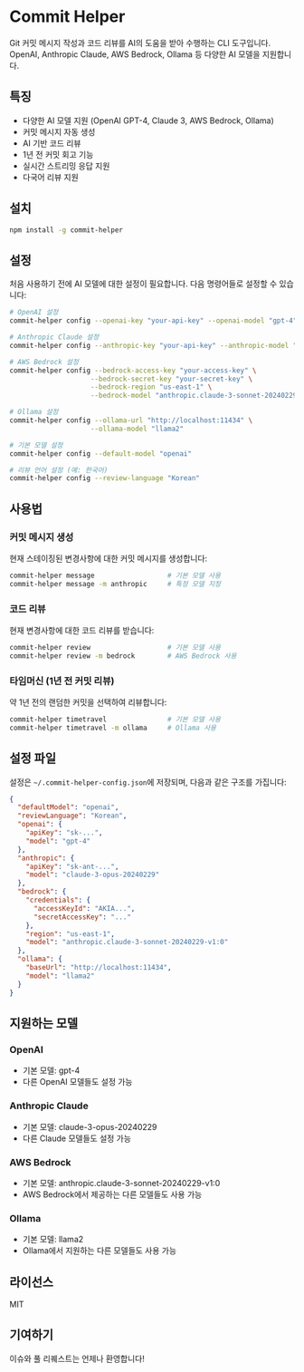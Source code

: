 # Commit Helper

Git 커밋 메시지 작성과 코드 리뷰를 AI의 도움을 받아 수행하는 CLI 도구입니다. OpenAI, Anthropic Claude, AWS Bedrock, Ollama 등 다양한 AI 모델을 지원합니다.

## 특징

- 다양한 AI 모델 지원 (OpenAI GPT-4, Claude 3, AWS Bedrock, Ollama)
- 커밋 메시지 자동 생성
- AI 기반 코드 리뷰
- 1년 전 커밋 회고 기능
- 실시간 스트리밍 응답 지원
- 다국어 리뷰 지원

## 설치

```bash
npm install -g commit-helper
```

## 설정

처음 사용하기 전에 AI 모델에 대한 설정이 필요합니다. 다음 명령어들로 설정할 수 있습니다:

```bash
# OpenAI 설정
commit-helper config --openai-key "your-api-key" --openai-model "gpt-4"

# Anthropic Claude 설정
commit-helper config --anthropic-key "your-api-key" --anthropic-model "claude-3-opus-20240229"

# AWS Bedrock 설정
commit-helper config --bedrock-access-key "your-access-key" \
                    --bedrock-secret-key "your-secret-key" \
                    --bedrock-region "us-east-1" \
                    --bedrock-model "anthropic.claude-3-sonnet-20240229-v1:0"

# Ollama 설정
commit-helper config --ollama-url "http://localhost:11434" \
                    --ollama-model "llama2"

# 기본 모델 설정
commit-helper config --default-model "openai"

# 리뷰 언어 설정 (예: 한국어)
commit-helper config --review-language "Korean"
```

## 사용법

### 커밋 메시지 생성

현재 스테이징된 변경사항에 대한 커밋 메시지를 생성합니다:

```bash
commit-helper message                  # 기본 모델 사용
commit-helper message -m anthropic     # 특정 모델 지정
```

### 코드 리뷰

현재 변경사항에 대한 코드 리뷰를 받습니다:

```bash
commit-helper review                   # 기본 모델 사용
commit-helper review -m bedrock        # AWS Bedrock 사용
```

### 타임머신 (1년 전 커밋 리뷰)

약 1년 전의 랜덤한 커밋을 선택하여 리뷰합니다:

```bash
commit-helper timetravel               # 기본 모델 사용
commit-helper timetravel -m ollama     # Ollama 사용
```

## 설정 파일

설정은 `~/.commit-helper-config.json`에 저장되며, 다음과 같은 구조를 가집니다:

```json
{
  "defaultModel": "openai",
  "reviewLanguage": "Korean",
  "openai": {
    "apiKey": "sk-...",
    "model": "gpt-4"
  },
  "anthropic": {
    "apiKey": "sk-ant-...",
    "model": "claude-3-opus-20240229"
  },
  "bedrock": {
    "credentials": {
      "accessKeyId": "AKIA...",
      "secretAccessKey": "..."
    },
    "region": "us-east-1",
    "model": "anthropic.claude-3-sonnet-20240229-v1:0"
  },
  "ollama": {
    "baseUrl": "http://localhost:11434",
    "model": "llama2"
  }
}
```

## 지원하는 모델

### OpenAI
- 기본 모델: gpt-4
- 다른 OpenAI 모델들도 설정 가능

### Anthropic Claude
- 기본 모델: claude-3-opus-20240229
- 다른 Claude 모델들도 설정 가능

### AWS Bedrock
- 기본 모델: anthropic.claude-3-sonnet-20240229-v1:0
- AWS Bedrock에서 제공하는 다른 모델들도 사용 가능

### Ollama
- 기본 모델: llama2
- Ollama에서 지원하는 다른 모델들도 사용 가능

## 라이선스

MIT

## 기여하기

이슈와 풀 리퀘스트는 언제나 환영합니다!